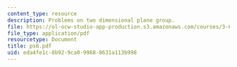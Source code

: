 ```yaml
---
content_type: resource
description: Problems on two dimensional plane group.
file: https://ol-ocw-studio-app-production.s3.amazonaws.com/courses/3-60-symmetry-structure-and-tensor-properties-of-materials-fall-2005/eda4fe1c8b929ca099688631a113b998_ps6.pdf
file_type: application/pdf
resourcetype: Document
title: ps6.pdf
uid: eda4fe1c-8b92-9ca0-9968-8631a113b998
---
```

